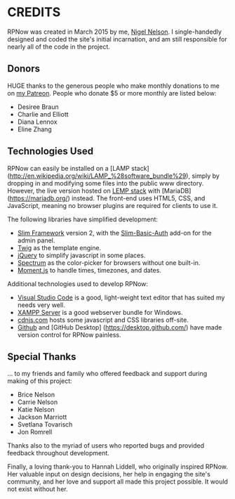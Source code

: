 CREDITS
=======

RPNow was created in March 2015 by me, [Nigel Nelson](http://nigelnelson.me).
I single-handedly designed and coded the site's initial incarnation, and am
still responsible for nearly all of the code in the project.


Donors
------
HUGE thanks to the generous people who make monthly donations to me on
[my Patreon](https://www.patreon.com/rpnow). People who donate $5 or more
monthly are listed below:
* Desiree Braun
* Charlie and Elliott
* Diana Lennox
* Eline Zhang


Technologies Used
-----------------
RPNow can easily be installed on a [LAMP stack]
(http://en.wikipedia.org/wiki/LAMP_%28software_bundle%29), simply by
dropping in and modifying some files into the public www directory. However,
the live version hosted on [LEMP stack](https://lemp.io/) with [MariaDB]
(https://mariadb.org/) instead. The front-end uses HTML5, CSS, and
JavaScript, meaning no browser plugins are required for clients to use it.

The following libraries have simplified development:
* [Slim Framework](http://www.slimframework.com) version 2, with the
  [Slim-Basic-Auth](http://www.appelsiini.net/projects/slim-basic-auth)
  add-on for the admin panel.
* [Twig](http://twig.sensiolabs.org) as the template engine.
* [jQuery](https://jquery.com/) to simplify javascript in some places.
* [Spectrum](https://bgrins.github.io/spectrum/) as the color-picker for
  browsers without one built-in.
* [Moment.js](http://momentjs.com/) to handle times, timezones, and dates.

Additional technologies used to develop RPNow:
* [Visual Studio Code](https://code.visualstudio.com/) is a good,
  light-weight text editor that has suited my needs very well.
* [XAMPP Server](https://www.apachefriends.org/index.html) is a good
  webserver bundle for Windows.
* [cdnjs.com](https://cdnjs.com) hosts some javascript and CSS libraries
  off-site.
* [Github](https://github.com) and [GitHub Desktop]
  (https://desktop.github.com/) have made version control for RPNow painless.


Special Thanks
--------------
... to my friends and family who offered feedback and support during making
of this project:
* Brice Nelson
* Carrie Nelson
* Katie Nelson
* Jackson Marriott
* Svetlana Tovarisch
* Jon Romrell

Thanks also to the myriad of users who reported bugs and provided feedback
throughout development.

Finally, a loving thank-you to Hannah Liddell, who originally inspired RPNow.
Her valuable input on design decisions, her help in engaging the site's
community, and her love and support all made this project possible. It would
not exist without her.